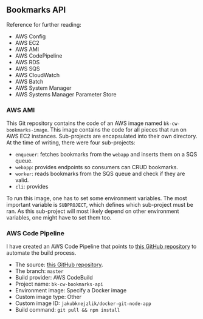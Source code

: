 ## Bookmarks API

Reference for further reading:

- AWS Config
- AWS EC2
- AWS AMI
- AWS CodePipeline
- AWS RDS
- AWS SQS
- AWS CloudWatch
- AWS Batch
- AWS System Manager
- AWS Systems Manager Parameter Store

### AWS AMI

This Git repository contains the code of an AWS image named `bk-cw-bookmarks-image`. This image contains the code for all pieces that run on AWS EC2 instances. Sub-projects are encapsulated into their own directory. At the time of writing, there were four sub-projects:

- `enqueuer`: fetches bookmarks from the `webapp` and inserts them on a SQS queue.
- `webapp`: provides endpoints so consumers can CRUD bookmarks.
- `worker`: reads bookmarks from the SQS queue and check if they are valid.
- `cli`: provides 

To run this image, one has to set some environment variables. The most important variable is `SUBPROJECT`, which defines which sub-project must be ran. As this sub-project will most likely depend on other environment variables, one might have to set them too.

### AWS Code Pipeline

I have created an AWS Code Pipeline that points to [this GitHub repository](https://github.com/brunokrebs/bookmarks-api) to automate the build process.

- The source: [this GitHub repository](https://github.com/brunokrebs/bookmarks-api).
- The branch: `master`
- Build provider: AWS CodeBuild
- Project name: `bk-cw-bookmarks-api`
- Environment image: Specify a Docker image
- Custom image type: Other
- Custom image ID: `jakubknejzlik/docker-git-node-app`
- Build command: `git pull && npm install`
